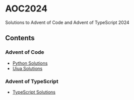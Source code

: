 # AOC2024
Solutions to Advent of Code and Advent of TypeScript 2024

## Contents

### Advent of Code
- [Python Solutions](/AOC/Python)
- [Uiua Solutions](/AOC/Uiua)

### Advent of TypeScript
- [TypeScript Solutions](/AOT)
